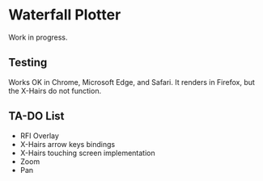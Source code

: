 # Waterfall Plotter

Work in progress.

## Testing

Works OK in Chrome, Microsoft Edge, and Safari. It renders in Firefox, but the X-Hairs do not function.

## TA-DO List
* RFI Overlay
* X-Hairs arrow keys bindings
* X-Hairs touching screen implementation
* Zoom
* Pan 
